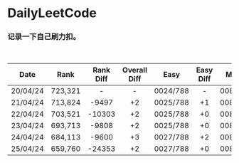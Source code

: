 # DailyLeetCode
### 记录一下自己刷力扣。
<br>

| Date | Rank | Rank Diff | Overall Diff | Easy | Easy Diff | Medium | Medium Diff | Hard | Hard Diff |
|------|:----:|:---------:|:------------:|:----:|:---------:|:------:|:-----------:|:----:|:---------:|
|20/04/24|723,321|-|-|0024/788|-|0081/1639|-|0016/696|-|
|21/04/24|713,824|-9497|+2|0025/788|+1|0082/1639|+1|0016/696|+0|
|22/04/24|703,521|-10303|+2|0025/788|+0|0084/1639|+2|0016/696|+0|
|23/04/24|693,713|-9808|+2|0025/788|+0|0086/1639|+2|0016/696|+0|
|24/04/24|684,113|-9600|+3|0027/788|+2|0087/1639|+1|0016/696|+0|
|25/04/24|659,760|-24353|+2|0027/788|+0|0089/1639|+2|0016/696|+0|
